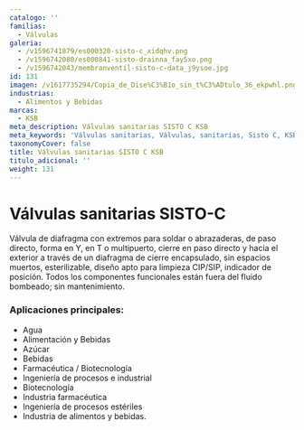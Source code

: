 ```yaml
---
catalogo: ''
familias:
  - Válvulas
galeria:
  - /v1596741879/es000320-sisto-c_xidqhv.png
  - /v1596742080/es000841-sisto-drainna_fay5xo.png
  - /v1596742043/membranventil-sisto-c-data_j9ysoe.jpg
id: 131
imagen: /v1617735294/Copia_de_Dise%C3%B1o_sin_t%C3%ADtulo_36_ekpwhl.png
industrias:
  - Alimentos y Bebidas
marcas:
  - KSB
meta_description: Válvulas sanitarias SISTO C KSB
meta_keywords: 'Válvulas sanitarias, Válvulas, sanitarias, Sisto C, KSB'
taxonomyCover: false
title: Válvulas sanitarias SISTO C KSB
titulo_adicional: ''
weight: 131
---
```




# **Válvulas sanitarias SISTO-C**

Válvula de diafragma con extremos para soldar o abrazaderas, de paso directo, forma en Y, en T o multipuerto, cierre en paso directo y hacia el exterior a través de un diafragma de cierre encapsulado, sin espacios muertos, esterilizable, diseño apto para limpieza CIP/SIP, indicador de posición. Todos los componentes funcionales están fuera del fluido bombeado; sin mantenimiento.

### **Aplicaciones principales:**

* Agua
* Alimentación y Bebidas
* Azúcar
* Bebidas
* Farmacéutica / Biotecnología
* Ingeniería de procesos e industrial
* Biotecnología
* Industria farmacéutica
* Ingeniería de procesos estériles
* Industria de alimentos y bebidas.
